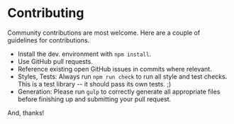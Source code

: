 Contributing
============

Community contributions are most welcome. Here are a couple of guidelines for
contributions.

* Install the dev. environment with `npm install`.
* Use GitHub pull requests.
* Reference existing open GitHub issues in commits where relevant.
* Styles, Tests: Always run `npm run check` to run all style and test checks.
  This is a test library -- it should pass its own tests. ;)
* Generation: Please run `gulp` to correctly generate all appropriate files
  before finishing up and submitting your pull request.

And, thanks!
